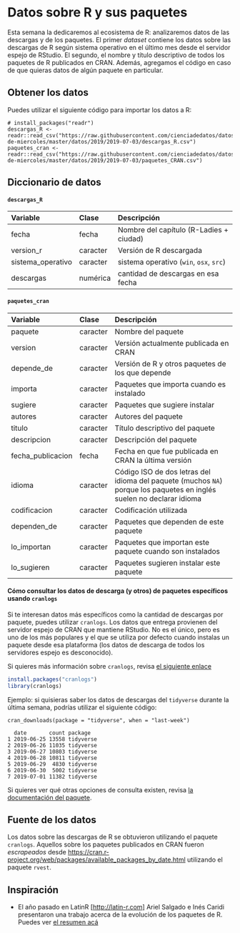 
# Datos sobre R y sus paquetes

Esta semana la dedicaremos al ecosistema de R: analizaremos datos de las descargas y de los paquetes. El primer _dataset_ contiene los datos sobre las descargas de R según sistema operativo en el último mes desde el servidor espejo de RStudio. El segundo, el nombre y título descriptivo de todos los paquetes de R publicados en CRAN. Además, agregamos el código en caso de que quieras datos de algún paquete en particular.

## Obtener los datos

Puedes utilizar el siguiente código para importar los datos a R:

```
# install_packages("readr")
descargas_R <- readr::read_csv("https://raw.githubusercontent.com/cienciadedatos/datos-de-miercoles/master/datos/2019/2019-07-03/descargas_R.csv")
paquetes_cran <- readr::read_csv("https://raw.githubusercontent.com/cienciadedatos/datos-de-miercoles/master/datos/2019/2019-07-03/paquetes_CRAN.csv")
```

## Diccionario de datos

#### `descargas_R`

|Variable       |Clase               |Descripción |
|:--------------|:-------------------|:-----------|
| fecha | fecha | Nombre del capítulo (R-Ladies + ciudad) |
| version_r | caracter | Versión de R descargada |
| sistema_operativo | caracter | sistema operativo (`win`, `osx`, `src`) |
| descargas | numérica | cantidad de descargas en esa fecha |

#### `paquetes_cran`

|Variable       |Clase               |Descripción |
|:--------------|:-------------------|:-----------|
| paquete | caracter | Nombre del paquete |
| version | caracter | Versión actualmente publicada en CRAN |
| depende_de | caracter | Versión de R y otros paquetes de los que depende |
| importa | caracter | Paquetes que importa cuando es instalado |
| sugiere | caracter | Paquetes que sugiere instalar |
| autores | caracter | Autores del paquete |
| titulo | caracter | Título descriptivo del paquete |
| descripcion | caracter | Descripción del paquete |
| fecha_publicacion | fecha | Fecha en que fue publicada en CRAN la última versión |
| idioma | caracter | Código ISO de dos letras del idioma del paquete (muchos `NA`) porque los paquetes en inglés suelen no declarar idioma |
| codificacion | caracter | Codificación utilizada |
| dependen_de | caracter | Paquetes que dependen de este paquete |
| lo_importan | caracter | Paquetes que importan este paquete cuando son instalados |
| lo_sugieren | caracter | Paquetes sugieren instalar este paquete |


#### Cómo consultar los datos de descarga (y otros) de paquetes específicos usando `cranlogs`

Si te interesan datos más específicos como la cantidad de descargas por paquete, puedes utilizar `cranlogs`. Los datos que entrega provienen del servidor espejo de CRAN que mantiene RStudio. No es el único, pero es uno de los más populares y el que se utiliza por defecto cuando instalas un paquete desde esa plataforma (los datos de descarga de todos los servidores espejo es desconocido).

Si quieres más información sobre `cranlogs`, revisa [el siguiente enlace](https://docs.r-hub.io/#cranlogs)

```r
install.packages("cranlogs")
library(cranlogs)
```

Ejemplo: si quisieras saber los datos de descargas del `tidyverse` durante la última semana, podrías utilizar el siguiente código:

```
cran_downloads(package = "tidyverse", when = "last-week")
```
```
  date       count package
1 2019-06-25 13558 tidyverse
2 2019-06-26 11035 tidyverse
3 2019-06-27 10803 tidyverse
4 2019-06-28 10811 tidyverse
5 2019-06-29  4830 tidyverse
6 2019-06-30  5002 tidyverse
7 2019-07-01 11382 tidyverse
```
Si quieres ver qué otras opciones de consulta existen, revisa [la documentación del paquete](https://github.com/r-hub/cranlogs).

## Fuente de los datos

Los datos sobre las descargas de R se obtuvieron utilizando el paquete `cranlogs`. Aquellos sobre los paquetes publicados en CRAN fueron _escrapeados_ desde https://cran.r-project.org/web/packages/available_packages_by_date.html utilizando el paquete `rvest`.


## Inspiración

* El año pasado en LatinR [http://latin-r.com] Ariel Salgado e Inés Caridi presentaron una trabajo acerca de la evolución de los paquetes de R. Puedes ver [el resumen acá](http://sedici.unlp.edu.ar/bitstream/handle/10915/72540/Resumen.pdf-PDFA.pdf?sequence=1&isAllowed=y)
